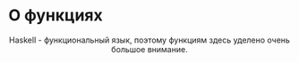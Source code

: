 О функциях
==========

<p align="center">Haskell - функциональный язык, поэтому функциям здесь уделено очень большое внимание.</p>
